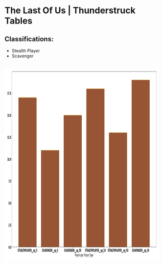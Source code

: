 # The Last Of Us | Thunderstruck Tables

## Classifications:
- Stealth Player
- Scavenger

<br />
<div align="center">
  <a href="https://github.com/Metanomic/bayesian_networks_example">
    <img src="images/last_of_us_table.png" alt="Logo" width="789" height="630">
  </a>
</div>
